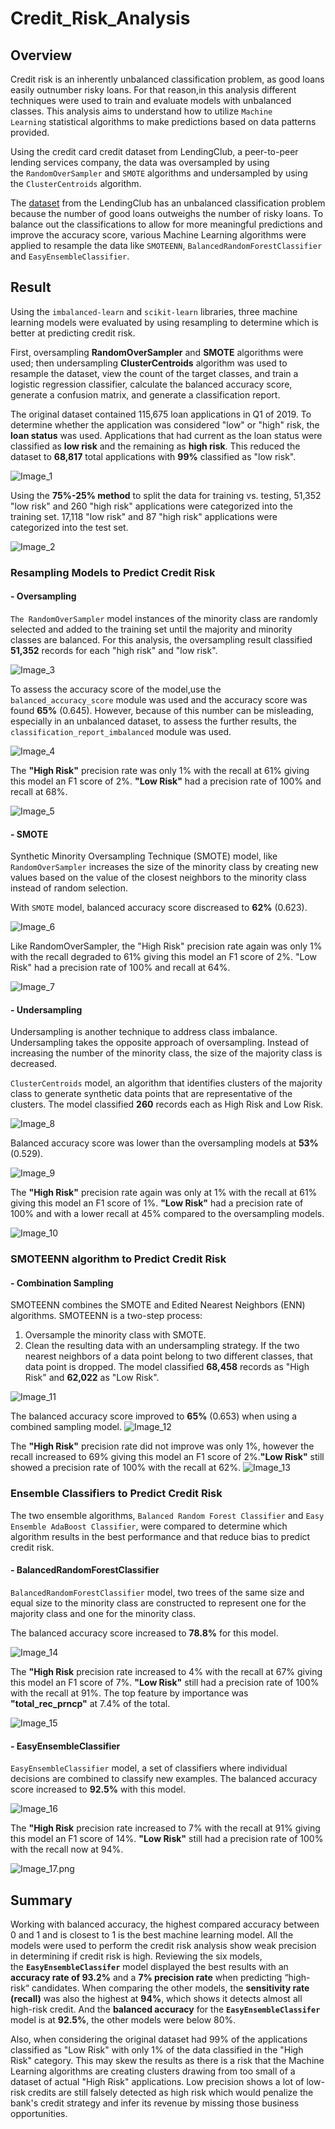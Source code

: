 # Credit_Risk_Analysis

## Overview 

Credit risk is an inherently unbalanced classification problem, as good loans easily outnumber risky loans. For that reason,in this analysis different techniques were used to train and evaluate models with unbalanced classes. This analysis aims to understand how to utilize `Machine Learning` statistical algorithms to make predictions based on data patterns provided. 

Using the credit card credit dataset from LendingClub, a peer-to-peer lending services company, the data was oversampled by using the `RandomOverSampler` and `SMOTE` algorithms and undersampled by using the `ClusterCentroids` algorithm. 

The [dataset](https://github.com/duygusimsek/Credit_Risk_Analysis/blob/main/LoanStats_2019Q1.csv.zip) from the LendingClub has an unbalanced classification problem because the number of good loans outweighs the number of risky loans. To balance out the classifications to allow for more meaningful predictions and improve the accuracy score, various Machine Learning algorithms were applied to resample the data like `SMOTEENN`, 
`BalancedRandomForestClassifier` and `EasyEnsembleClassifier`.

## Result 

Using the `imbalanced-learn` and `scikit-learn` libraries, three machine learning models were evaluated by using resampling to determine which is better at predicting credit risk. 

First, oversampling **RandomOverSampler** and **SMOTE** algorithms were used; then undersampling **ClusterCentroids** algorithm was used to resample the dataset, view the count of the target classes, and train a logistic regression classifier, calculate the balanced accuracy score, generate a confusion matrix, and generate a classification report.

The original dataset contained 115,675 loan applications in Q1 of 2019. To determine whether the application was considered "low" or "high" risk, the **loan status** was used.  Applications that had current as the loan status were classified as **low risk** and the remaining as **high risk**. This reduced the dataset to **68,817** total applications with **99%** classified as "low risk". 

![Image_1](https://github.com/duygusimsek/Credit_Risk_Analysis/blob/main/Images/Image_1.png)

Using the **75%-25% method** to split the data for training vs. testing, 51,352 "low risk" and 260 "high risk" applications were categorized into the training set. 17,118 "low risk" and 87 "high risk" applications were categorized into the test set.

![Image_2](https://github.com/duygusimsek/Credit_Risk_Analysis/blob/main/Images/Image_2.png)

### Resampling Models to Predict Credit Risk

#### - Oversampling
`The RandomOverSampler` model instances of the minority class are randomly selected and added to the training set until the majority and minority classes are balanced. For this analysis, the oversampling result classified **51,352** records for each "high risk" and "low risk". 

![Image_3](https://github.com/duygusimsek/Credit_Risk_Analysis/blob/main/Images/Image_3.png)

To assess the accuracy score of the model,use the `balanced_accuracy_score` module was used and the accuracy score was found **65%** (0.645). However, because of this number can be misleading, especially in an unbalanced dataset, to assess the further results, the `classification_report_imbalanced` module was used.

![Image_4](https://github.com/duygusimsek/Credit_Risk_Analysis/blob/main/Images/Image_4.png)

The **"High Risk"** precision rate was only 1% with the recall at 61% giving this model an F1 score of 2%.
**"Low Risk"** had a precision rate of 100% and recall at 68%.

![Image_5](https://github.com/duygusimsek/Credit_Risk_Analysis/blob/main/Images/Image_5.png)

#### - SMOTE 
Synthetic Minority Oversampling Technique (SMOTE) model, like `RandomOverSampler` increases the size of the minority class by creating new values based on the value of the closest neighbors to the minority class instead of random selection.

With `SMOTE` model, balanced accuracy score discreased to **62%** (0.623). 

![Image_6](https://github.com/duygusimsek/Credit_Risk_Analysis/blob/main/Images/Image_6.png)

Like RandomOverSampler, the "High Risk" precision rate again was only 1% with the recall degraded to 61% giving this model an F1 score of 2%. "Low Risk" had a precision rate of 100% and recall at 64%.

![Image_7](https://github.com/duygusimsek/Credit_Risk_Analysis/blob/main/Images/Image_7.png)

#### - Undersampling
Undersampling is another technique to address class imbalance. Undersampling takes the opposite approach of oversampling. Instead of increasing the number of the minority class, the size of the majority class is decreased.

`ClusterCentroids` model, an algorithm that identifies clusters of the majority class to generate synthetic data points that are representative of the clusters. The model classified **260** records each as High Risk and Low Risk.

![Image_8](https://github.com/duygusimsek/Credit_Risk_Analysis/blob/main/Images/Image_8.png)

Balanced accuracy score was lower than the oversampling models at **53%** (0.529).

![Image_9](https://github.com/duygusimsek/Credit_Risk_Analysis/blob/main/Images/Image_9.png)

The **"High Risk"** precision rate again was only at 1% with the recall at 61% giving this model an F1 score of 1%.
**"Low Risk"** had a precision rate of 100% and with a lower recall at 45% compared to the oversampling models.

![Image_10](https://github.com/duygusimsek/Credit_Risk_Analysis/blob/main/Images/Image_10.png)

 ### SMOTEENN algorithm to Predict Credit Risk
 #### - Combination Sampling
 SMOTEENN combines the SMOTE and Edited Nearest Neighbors (ENN) algorithms. SMOTEENN is a two-step process:
1. Oversample the minority class with SMOTE.
2. Clean the resulting data with an undersampling strategy. If the two nearest neighbors of a data point belong to two different classes, that data point is dropped.
The model classified **68,458** records as "High Risk" and **62,022** as "Low Risk".

![Image_11](https://github.com/duygusimsek/Credit_Risk_Analysis/blob/main/Images/Image_11.png)

The balanced accuracy score improved to **65%** (0.653) when using a combined sampling model.
![Image_12](https://github.com/duygusimsek/Credit_Risk_Analysis/blob/main/Images/Image_12.png)

The **"High Risk"** precision rate did not improve was only 1%, however the recall increased to 69% giving this model an F1 score of 2%.**"Low Risk"** still showed a precision rate of 100% with the recall at 62%.
![Image_13](https://github.com/duygusimsek/Credit_Risk_Analysis/blob/main/Images/Image_13.png)

### Ensemble Classifiers to Predict Credit Risk
The two ensemble algorithms, `Balanced Random Forest Classifier` and `Easy Ensemble AdaBoost Classifier`, were compared to determine which algorithm results in the best performance and that reduce bias to predict credit risk.
#### - BalancedRandomForestClassifier
`BalancedRandomForestClassifier` model, two trees of the same size and equal size to the minority class are constructed to represent one for the majority class and one for the minority class.

The balanced accuracy score increased to **78.8%** for this model.

![Image_14](https://github.com/duygusimsek/Credit_Risk_Analysis/blob/main/Images/Image_14.png)

The **"High Risk** precision rate increased to 4% with the recall at 67% giving this model an F1 score of 7%.
**"Low Risk"** still had a precision rate of 100% with the recall at 91%.
The top feature by importance was **"total_rec_prncp"** at 7.4% of the total.

![Image_15](https://github.com/duygusimsek/Credit_Risk_Analysis/blob/main/Images/Image_15.png)

#### - EasyEnsembleClassifier
`EasyEnsembleClassifier` model, a set of classifiers where individual decisions are combined to classify new examples.
The balanced accuracy score increased to **92.5%** with this model.

![Image_16](https://github.com/duygusimsek/Credit_Risk_Analysis/blob/main/Images/Image_16.png)

The **"High Risk** precision rate increased to 7% with the recall at 91% giving this model an F1 score of 14%.
**"Low Risk"** still had a precision rate of 100% with the recall now at 94%.

![Image_17.png](https://github.com/duygusimsek/Credit_Risk_Analysis/blob/main/Images/Image_17.png)

## Summary
Working with balanced accuracy, the highest compared accuracy between 0 and 1 and is closest to 1 is the best machine learning model. All the models were used to perform the credit risk analysis show weak precision in determining if credit risk is high. Reviewing the six models, the **`EasyEnsembleClassifer`** model displayed the best results with an **accuracy rate of 93.2%** and a **7% precision rate** when predicting “high-risk“ candidates. When comparing the other models, the **sensitivity rate (recall)** was also the highest at **94%**, which shows it detects almost all high-risk credit. And the **balanced accuracy** for the **`EasyEnsembleClassifer`** model is at **92.5%**, the other models were below 80%.

Also, when considering the original dataset had 99% of the applications classified as "Low Risk" with only 1% of the data classified in the "High Risk" category. This may skew the results as there is a risk that the Machine Learning algorithms are creating clusters drawing from too small of a dataset of actual "High Risk" applications. Low precision shows a lot of low-risk credits are still falsely detected as high risk which would penalize the bank's credit strategy and infer its revenue by missing those business opportunities. 
